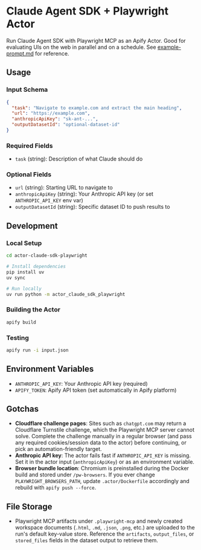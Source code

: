 # Claude Agent SDK + Playwright Actor

Run Claude Agent SDK with Playwright MCP as an Apify Actor. Good for evaluating UIs on the web in parallel and on a schedule. See [example-prompt.md](./example-prompt.md) for reference.

## Usage

### Input Schema

```json
{
  "task": "Navigate to example.com and extract the main heading",
  "url": "https://example.com",
  "anthropicApiKey": "sk-ant-...",
  "outputDatasetId": "optional-dataset-id"
}
```

### Required Fields

- `task` (string): Description of what Claude should do

### Optional Fields

- `url` (string): Starting URL to navigate to
- `anthropicApiKey` (string): Your Anthropic API key (or set `ANTHROPIC_API_KEY` env var)
- `outputDatasetId` (string): Specific dataset ID to push results to

## Development

### Local Setup

```bash
cd actor-claude-sdk-playwright

# Install dependencies
pip install uv
uv sync

# Run locally
uv run python -m actor_claude_sdk_playwright
```

### Building the Actor

```bash
apify build
```

### Testing

```bash
apify run -i input.json
```

## Environment Variables

- `ANTHROPIC_API_KEY`: Your Anthropic API key (required)
- `APIFY_TOKEN`: Apify API token (set automatically in Apify platform)

## Gotchas

- **Cloudflare challenge pages**: Sites such as `chatgpt.com` may return a Cloudflare Turnstile challenge, which the Playwright MCP server cannot solve. Complete the challenge manually in a regular browser (and pass any required cookies/session data to the actor) before continuing, or pick an automation-friendly target.
- **Anthropic API key**: The actor fails fast if `ANTHROPIC_API_KEY` is missing. Set it in the actor input (`anthropicApiKey`) or as an environment variable.
- **Browser bundle location**: Chromium is preinstalled during the Docker build and stored under `/pw-browsers`. If you ever change `PLAYWRIGHT_BROWSERS_PATH`, update `.actor/Dockerfile` accordingly and rebuild with `apify push --force`.

## File Storage

- Playwright MCP artifacts under `.playwright-mcp` and newly created workspace documents (`.html`, `.md`, `.json`, `.png`, etc.) are uploaded to the run's default key-value store. Reference the `artifacts`, `output_files`, or `stored_files` fields in the dataset output to retrieve them.
